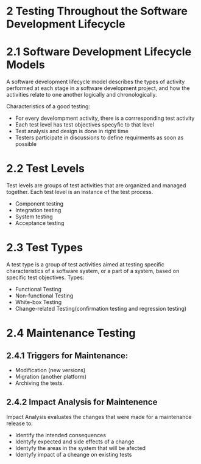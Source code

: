 # **2 Testing Throughout the Software Development Lifecycle**
# 2.1 Software Development Lifecycle Models
A software development lifecycle model describes the types of activity performed
at each stage in a software development project, and how the activities relate to
one another logically and chronologically.

Characteristics of a good testing:
- For every develompment activity, there is a corrresponding test activity
- Each test level has test objectives specyfic to that level
- Test analysis and design is done in right time
- Testers participate in discussions to define requirments as soon as possible
# 2.2 Test Levels
Test levels are groups of test activities that are organized and managed together.
Each test level is an instance of the test process.
- Component testing
- Integration testing
- System testing
- Acceptance testing

# 2.3 Test Types
A test type is a group of test activities aimed at testing specific characteristics
of a software system, or a part of a system, based on specific test objectives. Types:
- Functional Testing
- Non-functional Testing
- White-box Testing
- Change-related Testing(confirmation testing and regression testing)
# 2.4 Maintenance Testing
## 2.4.1 Triggers for Maintenance:
- Modification (new versions)
- Migration (another platform)
- Archiving the tests. 

## 2.4.2 Impact Analysis for Maintenence

Impact Analysis evaluates the changes that were made for a maintenance release to:
- Identify the intended consequences
- Identyfy expected and side effects of a change
- Identyfy the areas in the system that will be afected
- Identyfy impact of a cheange on existing tests